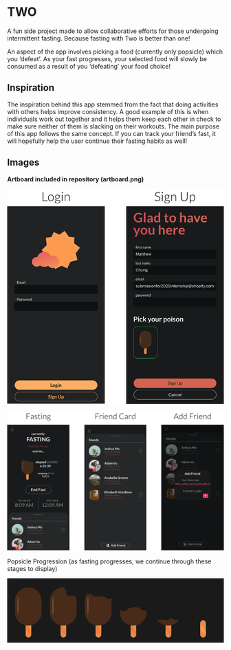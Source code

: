 # TWO

A fun side project made to allow collaborative efforts for those undergoing intermittent fasting. 
Because fasting with Two is better than one!

An aspect of the app involves picking a food (currently only popsicle) which you ‘defeat’. As your fast progresses, your selected food will slowly be consumed as a result of you ‘defeating’ your food choice!

## Inspiration

The inspiration behind this app stemmed from the fact that doing activities with others helps improve consistency. A good example of this is when individuals work out together and it helps them keep each other in check to make sure neither of them is slacking on their workouts. The main purpose of this app follows the same concept. If you can track your friend’s fast, it will hopefully help the user continue their fasting habits as well!

## Images

**Artboard included in repository (artboard.png)**

![Login Group](/Resources/login_group.png)

![App Group](/Resources/app_group.png)

Popsicle Progression (as fasting progresses, we continue through these stages to display)

![Popsicle Progression](/Resources/popsicle_progression.png)
